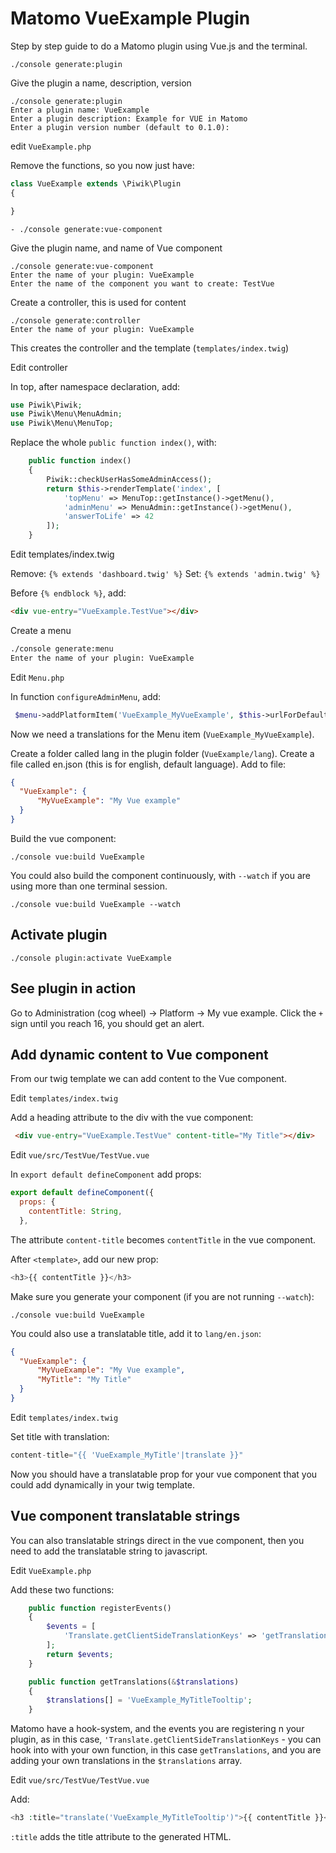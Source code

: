 # Matomo VueExample Plugin

Step by step guide to do a Matomo plugin using Vue.js and the terminal.

```shell
./console generate:plugin
```

Give the plugin a name, description, version

```shell
./console generate:plugin
Enter a plugin name: VueExample
Enter a plugin description: Example for VUE in Matomo
Enter a plugin version number (default to 0.1.0):
```

edit `VueExample.php`

Remove the functions, so you now just have:

```php
class VueExample extends \Piwik\Plugin
{

}
```

```shell
- ./console generate:vue-component
```

Give the plugin name, and name of Vue component

```shell
./console generate:vue-component
Enter the name of your plugin: VueExample
Enter the name of the component you want to create: TestVue
```

Create a controller, this is used for content

```shell
./console generate:controller
Enter the name of your plugin: VueExample
```

This creates the controller and the template (`templates/index.twig`)

Edit controller

In top, after namespace declaration, add:

```php
use Piwik\Piwik;
use Piwik\Menu\MenuAdmin;
use Piwik\Menu\MenuTop;
```

Replace the whole `public function index()`, with:

```php
    public function index()
    {
        Piwik::checkUserHasSomeAdminAccess();
        return $this->renderTemplate('index', [
            'topMenu' => MenuTop::getInstance()->getMenu(),
            'adminMenu' => MenuAdmin::getInstance()->getMenu(),
            'answerToLife' => 42
        ]);
    }
```

Edit templates/index.twig

Remove: `{% extends 'dashboard.twig' %}`
Set: `{% extends 'admin.twig' %}`

Before `{% endblock %}`, add:

```html
<div vue-entry="VueExample.TestVue"></div>
```

Create a menu

```sh
./console generate:menu
Enter the name of your plugin: VueExample
```

Edit `Menu.php`

In function `configureAdminMenu`, add:

```php
 $menu->addPlatformItem('VueExample_MyVueExample', $this->urlForDefaultAction(), $orderId = 30);
```

Now we need a translations for the Menu item (`VueExample_MyVueExample`).

Create a folder called lang in the plugin folder (`VueExample/lang`).
Create a file called en.json (this is for english, default language).
Add to file:

```json
{
  "VueExample": {
      "MyVueExample": "My Vue example"
  }
}
```

Build the vue component:

```shell
./console vue:build VueExample
```

You could also build the component continuously, with `--watch` if you are using more than one terminal session.

```shell
./console vue:build VueExample --watch
```

## Activate plugin

```shell
./console plugin:activate VueExample
```

## See plugin in action

Go to Administration (cog wheel) -> Platform -> My vue example.
Click the `+` sign until you reach 16, you should get an alert.

## Add dynamic content to Vue component

From our twig template we can add content to the Vue component.

Edit `templates/index.twig`

Add a heading attribute to the div with the vue component:

```html
 <div vue-entry="VueExample.TestVue" content-title="My Title"></div>
 ```

Edit `vue/src/TestVue/TestVue.vue`

In `export default defineComponent` add props:

```javascript
export default defineComponent({
  props: {
    contentTitle: String,
  },
```

The attribute `content-title` becomes `contentTitle` in the vue component.

After `<template>`, add our new prop:

```javascript
<h3>{{ contentTitle }}</h3>
```

Make sure you generate your component (if you are not running `--watch`):

```shell
./console vue:build VueExample
```

You could also use a translatable title, add it to `lang/en.json`:

```json
{
  "VueExample": {
      "MyVueExample": "My Vue example",
      "MyTitle": "My Title"
  }
}
```

Edit `templates/index.twig`

Set title with translation:

```php
content-title="{{ 'VueExample_MyTitle'|translate }}"
```

Now you should have a translatable prop for your vue component that you could add dynamically in your twig template.

## Vue component translatable strings

You can also translatable strings direct in the vue component, then you need to add the translatable string to javascript.

Edit `VueExample.php`

Add these two functions:

```php
    public function registerEvents()
    {
        $events = [
            'Translate.getClientSideTranslationKeys' => 'getTranslations',
        ];
        return $events;
    }

    public function getTranslations(&$translations)
    {
        $translations[] = 'VueExample_MyTitleTooltip';
    }
```

Matomo have a hook-system, and the events you are registering n your plugin, as in this case, `'Translate.getClientSideTranslationKeys` - you can hook into with your own function, in this case `getTranslations`, and you are adding your own translations in the `$translations` array.

Edit `vue/src/TestVue/TestVue.vue`

Add:

```php
<h3 :title="translate('VueExample_MyTitleTooltip')">{{ contentTitle }}</h3>
```

`:title` adds the title attribute to the generated HTML.

